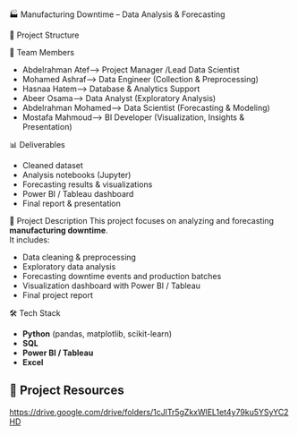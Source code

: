🏭 Manufacturing Downtime – Data Analysis & Forecasting

📂 Project Structure

👥 Team Members
- Abdelrahman Atef--> Project Manager /Lead Data Scientist  
- Mohamed Ashraf--> Data Engineer (Collection & Preprocessing)  
- Hasnaa Hatem--> Database & Analytics Support  
- Abeer Osama--> Data Analyst (Exploratory Analysis)  
- Abdelrahman Mohamed--> Data Scientist (Forecasting & Modeling)  
- Mostafa Mahmoud--> BI Developer (Visualization, Insights & Presentation)  

📊 Deliverables
- Cleaned dataset  
- Analysis notebooks (Jupyter)  
- Forecasting results & visualizations  
- Power BI / Tableau dashboard  
- Final report & presentation  

📌 Project Description
This project focuses on analyzing and forecasting **manufacturing downtime**.  
It includes:
- Data cleaning & preprocessing  
- Exploratory data analysis  
- Forecasting downtime events and production batches  
- Visualization dashboard with Power BI / Tableau  
- Final project report  

🛠️ Tech Stack
- **Python** (pandas, matplotlib, scikit-learn)  
- **SQL**  
- **Power BI / Tableau**  
- **Excel**

## 📂 Project Resources

https://drive.google.com/drive/folders/1cJlTr5gZkxWlEL1et4y79ku5YSyYC2HD
